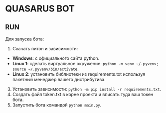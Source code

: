 # QUASARUS BOT

## RUN

Для запуска бота:

1. Скачать питон и зависимости:
- **Windows**: с официального сайта python.
- **Linux 1**: сделать виртуальное окружение: `python -m venv ~/.pyvenv; source ~/.pyvenv/bin/activate`.
- **Linux 2**: установить библиотеки из requirements.txt используя пакетный менеджер вашего дистрибутива.
3. Установить зависимости:
`python -m pip install -r requirements.txt`.
4. Создать файл token.txt в корне проекта и вписать туда ваш токен бота.
5. Запустить бота командой `python main.py`.
